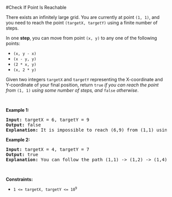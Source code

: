 #Check If Point Is Reachable
<p>There exists an infinitely large grid. You are currently at point <code>(1, 1)</code>, and you need to reach the point <code>(targetX, targetY)</code> using a finite number of steps.</p>
<p>In one <strong>step</strong>, you can move from point <code>(x, y)</code> to any one of the following points:</p>
<ul>
<li><code>(x, y - x)</code></li>
<li><code>(x - y, y)</code></li>
<li><code>(2 * x, y)</code></li>
<li><code>(x, 2 * y)</code></li>
</ul>
<p>Given two integers <code>targetX</code> and <code>targetY</code> representing the X-coordinate and Y-coordinate of your final position, return <code>true</code> <em>if you can reach the point from</em> <code>(1, 1)</code> <em>using some number of steps, and </em><code>false</code><em> otherwise</em>.</p>
<p> </p>
<p><strong class="example">Example 1:</strong></p>
<pre><strong>Input:</strong> targetX = 6, targetY = 9
<strong>Output:</strong> false
<strong>Explanation:</strong> It is impossible to reach (6,9) from (1,1) using any sequence of moves, so false is returned.
</pre>
<p><strong class="example">Example 2:</strong></p>
<pre><strong>Input:</strong> targetX = 4, targetY = 7
<strong>Output:</strong> true
<strong>Explanation:</strong> You can follow the path (1,1) -&gt; (1,2) -&gt; (1,4) -&gt; (1,8) -&gt; (1,7) -&gt; (2,7) -&gt; (4,7).
</pre>
<p> </p>
<p><strong>Constraints:</strong></p>
<ul>
<li><code>1 &lt;= targetX, targetY &lt;= 10<sup>9</sup></code></li>
</ul>
